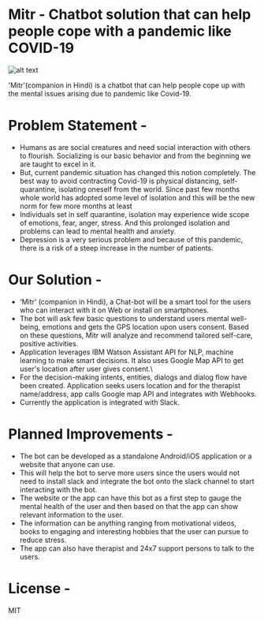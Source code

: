 
# Mitr - Chatbot solution that can help people cope with a pandemic like COVID-19

![alt text](https://github.com/psangani/chatbot/blob/master/ProfilePic.png)

'Mitr'(companion in Hindi) is a chatbot that can help people cope up with the mental issues arising due to pandemic like Covid-19.    

# Problem Statement -

- Humans as are social creatures and need social interaction with others to flourish. Socializing is our basic behavior and from the beginning we are taught to excel in it. 
- But, current pandemic situation has changed this notion completely. The best way to avoid contracting Covid-19 is physical distancing, self-quarantine, isolating oneself from the world. Since past few months whole world has adopted some level of isolation and this will be the new norm for few more months at least
- Individuals set in self quarantine, isolation may experience wide scope of emotions, fear, anger, stress. And this prolonged isolation and problems can lead to mental health and anxiety.
- Depression is a very serious problem and because of this pandemic, there is a risk of a steep increase in the number of patients. 

# Our Solution - 

- ‘Mitr’ (companion in Hindi), a Chat-bot will be a smart tool for the users who can interact with it on Web or install on smartphones. 
- The bot will ask few basic questions to understand users mental well-being, emotions and gets the GPS location upon users consent. Based on these questions, Mitr will analyze and recommend tailored self-care, positive activities.
- Application leverages IBM Watson Assistant API for NLP, machine learning to make smart decisions. It also uses Google Map API to get user's location after user gives consent.\
- For the decision-making intents, entities, dialogs and dialog flow have been created. Application seeks users location and for the therapist name/address, app calls Google map API and integrates with Webhooks.
- Currently the application is integrated with Slack. 

# Planned Improvements - 

- The bot can be developed as a standalone Android/iOS application or a website that anyone can use. 
- This will help the bot to serve more users since the users would not need to install slack and integrate the bot onto the slack channel to start interacting with the bot. 
- The website or the app can have this bot as a first step to gauge the mental health of the user and then based on that the app can show relevant information to the user. 
- The information can be anything ranging from motivational videos, books to engaging and interesting hobbies that the user can pursue to reduce stress.
- The app can also have therapist and 24x7 support persons to talk to the users.

# License - 
MIT 
